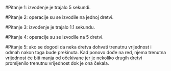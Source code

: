 ﻿#Pitanje 1:
izvođenje je trajalo 5 sekundi.

#Pitanje 2:
operacije su se izvodile na jednoj dretvi.

#Pitanje 3:
izvođenje je trajalo 1.1 sekundu.

#Pitanje 4:
operacije su se izvodile na 5 dretvi.

#Pitanje 5:
ako se dogodi da neka dretva dohvati trenutnu vrijednost i odmah nakon toga bude 
prekinuta. Kad ponovo dođe na red, njema trenutna vrijednost će biti manja od 
očekivane jer je nekoliko drugih dretvi promijenilo trenutnu vrijednost dok je 
ona čekala.